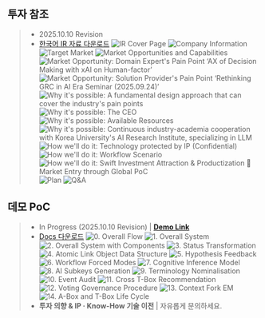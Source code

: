 ## 투자 참조
> - 2025.10.10 Revision
> - <a href="https://drive.google.com/file/d/1tgK9Kl2X68F4IIMqCcvfpUHWYIeBZyCQ/view?usp=sharing" target="_blank">한국어 IR 자료 다운로드</a>
![IR Cover Page](/IR/1_cover.PNG)
![Company Information](/IR/2_company_info.PNG)
![Target Market](/IR/3_markets.PNG)
![Market Opportunities and Capabilities](/IR/4_market_opp.PNG)
![Market Opportunity: Domain Expert's Pain Point ‘AX of Decision Making with xAI on Human-factor’](/IR/5_market_opp_ev1.PNG)
![Market Opportunity: Solution Provider's Pain Point ‘Rethinking GRC in AI Era Seminar (2025.09.24)’](/IR/6_market_opp_ev2.PNG)
![Why it's possible: A fundamental design approach that can cover the industry's pain points](/IR/7_pos_ana1.PNG)
![Why it's possible: The CEO](/IR/8_pos_ana2.PNG)
![Why it's possible: Available Resources](/IR/9_pos_ana3.PNG)
![Why it's possible: Continuous industry-academia cooperation with Korea University's AI Research Institute, specializing in LLM](/IR/10_pos_ana4.PNG)
![How we'll do it: Technology protected by IP (Confidential)](/IR/11_how1.PNG)
![How we'll do it: Workflow Scenario](/IR/12_how2.PNG)
![How we'll do it: Swift Investment Attraction & Productization  Market Entry through Global PoC](/IR/13_how3.PNG)
![Plan](/IR/14_plan.PNG)
![Q&A](/IR/15_contact.PNG)

## 데모 PoC
> - In Progress (2025.10.10 Revision) | **<a href="https://worflogy.com" targrt="_blank">Demo Link</a>**
> - <a href="https://drive.google.com/file/d/1Nsm9IdolCJ3Vi6HguaNp3o6vA1YL-AZE/view?usp=sharing" target="_blank">Docs 다운로드</a>
![0. Overall Flow](/confidential/0.%20Overall%20Flow.png)
![1. Overall System](/confidential/1.%20Overall%20System%20P1.png)
![2. Overall System with Components](/confidential/2.%20Overall%20System%20P2.png)
![3. Status Transformation](/confidential/3.%20Status%20Transformation.png)
![4. Atomic Link Object Data Structure](/confidential/4.%20Atomic%20Link%20Object%20DS.png)
![5. Hypothesis Feedback](/confidential/5.%20Hypothesis%20Feedback.png)
![6. Workflow Forced Modes](/confidential/6.%20Workflow%20Forced%20Modes.png)
![7. Cognitive Inference Model](/confidential/7.%20Cognitive%20Inference%20Model.png)
![8. AI Subkeys Generation](/confidential/8.%20AI%20Subkeys%20Generation.png)
![9. Terminology Nominalisation](/confidential/9.%20Terminology%20Nominalisation.png)
![10. Event Audit](/confidential/10.%20Event%20Audit.png)
![11. Cross T-Box Recommendation](/confidential/11.%20Cross%20T-Box%20Recommendation.png)
![12. Voting Governance Procedure](/confidential/12.%20Voting%20Governance%20Procedure.png)
![13. Context Fork EM](/confidential/13.%20Context%20Fork%20EM.png)
![14. A-Box and T-Box Life Cycle](/confidential/14.%20A-Box%20and%20T-Box%20Life%20Cycle.png)
> - **투자 의향 & IP · Know-How 기술 이전** | 자유롭게 문의하세요.